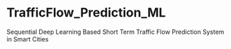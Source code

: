 # TrafficFlow_Prediction_ML
Sequential Deep Learning Based Short Term Traffic Flow Prediction System in Smart Cities
